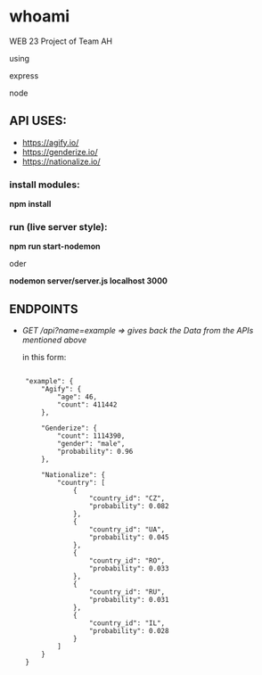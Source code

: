 # whoami
WEB 23 Project of Team AH 

using 

express

node

## API USES:
- https://agify.io/
- https://genderize.io/
- https://nationalize.io/


### install modules:
**npm install**

### run (live server style):
**npm run start-nodemon**

oder

**nodemon server/server.js localhost 3000**

## ENDPOINTS
- *GET /api?name=example => gives back the Data from the APIs mentioned above*

    in this form: 

```

    "example": {
        "Agify": {
            "age": 46,
            "count": 411442
        },

        "Genderize": {
            "count": 1114390,
            "gender": "male",
            "probability": 0.96
        },

        "Nationalize": {
            "country": [
                {
                    "country_id": "CZ",
                    "probability": 0.082
                },
                {
                    "country_id": "UA",
                    "probability": 0.045
                },
                {
                    "country_id": "RO",
                    "probability": 0.033
                },
                {
                    "country_id": "RU",
                    "probability": 0.031
                },
                {
                    "country_id": "IL",
                    "probability": 0.028
                }
            ]
        }
    }
```
